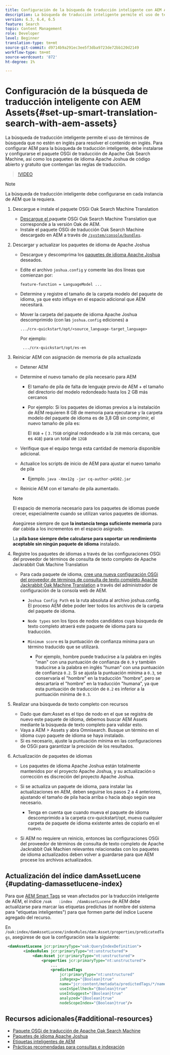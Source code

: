 ```yaml
---
title: Configuración de la búsqueda de traducción inteligente con AEM Assets
description: La búsqueda de traducción inteligente permite el uso de términos de búsqueda que no estén en inglés para resolver el contenido en inglés. Para configurar AEM para la búsqueda de traducción inteligente, debe instalarse y configurarse el paquete OSGi de traducción de Apache Oak Search Machine, así como los paquetes de idioma Apache Joshua de código abierto y gratuito que contengan las reglas de traducción.
version: 6.3, 6.4, 6.5
feature: Search
topic: Content Management
role: Developer
level: Beginner
translation-type: tm+mt
source-git-commit: d9714b9a291ec3ee5f3dba9723de72bb120d2149
workflow-type: tm+mt
source-wordcount: '872'
ht-degree: 1%

---
```



# Configuración de la búsqueda de traducción inteligente con AEM Assets{#set-up-smart-translation-search-with-aem-assets}

La búsqueda de traducción inteligente permite el uso de términos de búsqueda que no estén en inglés para resolver el contenido en inglés. Para configurar AEM para la búsqueda de traducción inteligente, debe instalarse y configurarse el paquete OSGi de traducción de Apache Oak Search Machine, así como los paquetes de idioma Apache Joshua de código abierto y gratuito que contengan las reglas de traducción.

>[!VIDEO](https://video.tv.adobe.com/v/21291/?quality=9&learn=on)

>[!NOTE]
>
>La búsqueda de traducción inteligente debe configurarse en cada instancia de AEM que la requiera.

1. Descargue e instale el paquete OSGi Oak Search Machine Translation
   * [Descargue el ](https://search.maven.org/#search%7Cgav%7C1%7Cg%3A%22org.apache.jackrabbit%22%20AND%20a%3A%22oak-search-mt%22) paquete OSGi Oak Search Machine Translation que corresponde a la versión Oak de AEM.
   * Instale el paquete OSGi de traducción Oak Search Machine descargado en AEM a través de [ `/system/console/bundles`](http://localhost:4502/system/console/bundles).

2. Descargar y actualizar los paquetes de idioma de Apache Joshua
   * Descargue y descomprima los [paquetes de idioma Apache Joshua](https://cwiki.apache.org/confluence/display/JOSHUA/Language+Packs) deseados.
   * Edite el archivo `joshua.config` y comente las dos líneas que comienzan por:

      ```
      feature-function = LanguageModel ...
      ```

   * Determine y registre el tamaño de la carpeta modelo del paquete de idioma, ya que esto influye en el espacio adicional que AEM necesitará.
   * Mover la carpeta del paquete de idioma Apache Joshua descomprimido (con las `joshua.config` ediciones) a

      ```
      .../crx-quickstart/opt/<source_language-target_language>
      ```

      Por ejemplo:

      ```
       .../crx-quickstart/opt/es-en
      ```

3. Reiniciar AEM con asignación de memoria de pila actualizada
   * Detener AEM
   * Determine el nuevo tamaño de pila necesario para AEM

      * El tamaño de pila de falta de lenguaje previo de AEM + el tamaño del directorio del modelo redondeado hasta los 2 GB más cercanos
      * Por ejemplo: Si los paquetes de idiomas previos a la instalación de AEM requieren 8 GB de memoria para ejecutarse y la carpeta modelo del paquete de idioma es de 3,8 GB sin comprimir, el nuevo tamaño de pila es:

         El `8GB` + ( `3.75GB` original redondeado a la `2GB` más cercana, que es `4GB`) para un total de `12GB`
   * Verifique que el equipo tenga esta cantidad de memoria disponible adicional.
   * Actualice los scripts de inicio de AEM para ajustar el nuevo tamaño de pila

      * Ejemplo. `java -Xmx12g -jar cq-author-p4502.jar`
   * Reinicie AEM con el tamaño de pila aumentado.

   >[!NOTE]
   >
   >El espacio de memoria necesario para los paquetes de idiomas puede crecer, especialmente cuando se utilizan varios paquetes de idiomas.
   >
   >
   >Asegúrese siempre de que **la instancia tenga suficiente memoria** para dar cabida a los incrementos en el espacio asignado.
   >
   >
   >La **pila base siempre debe calcularse para soportar un rendimiento aceptable sin ningún paquete de idioma** instalado.

4. Registre los paquetes de idiomas a través de las configuraciones OSGi del proveedor de términos de consulta de texto completo de Apache Jackrabbit Oak Machine Translation

   * Para cada paquete de idioma, [cree una nueva configuración OSGi del proveedor de términos de consulta de texto completo Apache Jackrabbit Oak Machine Translation](http://localhost:4502/system/console/configMgr/org.apache.jackrabbit.oak.plugins.index.mt.MTFulltextQueryTermsProviderFactory) a través del administrador de configuración de la consola web de AEM.

      * `Joshua Config Path` es la ruta absoluta al archivo joshua.config. El proceso AEM debe poder leer todos los archivos de la carpeta del paquete de idioma.
      * `Node types` son los tipos de nodos candidatos cuya búsqueda de texto completo atraerá este paquete de idioma para su traducción.
      * `Minimum score` es la puntuación de confianza mínima para un término traducido que se utilizará.

         * Por ejemplo, hombre puede traducirse a la palabra en inglés &quot;man&quot; con una puntuación de confianza de `0.9` y también traducirse a la palabra en inglés &quot;human&quot; con una puntuación de confianza `0.2`. Si se ajusta la puntuación mínima a `0.3`, se conservaría el &quot;hombre&quot; en la traducción &quot;hombre&quot;, pero se descartaría el &quot;hombre&quot; en la traducción &quot;humana&quot;, ya que esta puntuación de traducción de `0.2` es inferior a la puntuación mínima de `0.3`.

5. Realizar una búsqueda de texto completo con recursos
   * Dado que dam:Asset es el tipo de nodo en el que se registra de nuevo este paquete de idioma, debemos buscar AEM Assets mediante la búsqueda de texto completo para validar esto.
   * Vaya a AEM > Assets y abra Omnisearch. Busque un término en el idioma cuyo paquete de idioma se haya instalado.
   * Si es necesario, ajuste la puntuación mínima en las configuraciones de OSGi para garantizar la precisión de los resultados.

6. Actualización de paquetes de idiomas
   * Los paquetes de idioma Apache Joshua están totalmente mantenidos por el proyecto Apache Joshua, y su actualización o corrección es discreción del proyecto Apache Joshua.
   * Si se actualiza un paquete de idioma, para instalar las actualizaciones en AEM, deben seguirse los pasos 2 a 4 anteriores, ajustando el tamaño de pila hacia arriba o hacia abajo según sea necesario.

      * Tenga en cuenta que cuando mueva el paquete de idioma descomprimido a la carpeta crx-quickstart/opt, mueva cualquier carpeta de paquete de idioma existente antes de copiarlo en el nuevo.
   * Si AEM no requiere un reinicio, entonces las configuraciones OSGi del proveedor de términos de consulta de texto completo de Apache Jackrabbit Oak Machien relevantes relacionadas con los paquetes de idioma actualizados deben volver a guardarse para que AEM procese los archivos actualizados.


## Actualización del índice damAssetLucene {#updating-damassetlucene-index}

Para que [AEM Smart Tags](https://helpx.adobe.com/experience-manager/6-3/assets/using/touch-ui-smart-tags.html) se vean afectados por la traducción inteligente de AEM, el índice `/oak   :index  /damAssetLucene` de AEM debe actualizarse para marcar las etiquetas predichas (el nombre del sistema para &quot;etiquetas inteligentes&quot;) para que formen parte del índice Lucene agregado del recurso.

En `/oak:index/damAssetLucene/indexRules/dam:Asset/properties/predicatedTags`, asegúrese de que la configuración sea la siguiente:

```xml
 <damAssetLucene jcr:primaryType="oak:QueryIndexDefinition">
        <indexRules jcr:primaryType="nt:unstructured">
            <dam:Asset jcr:primaryType="nt:unstructured">
                <properties jcr:primaryType="nt:unstructured">
                    ...
                    <predictedTags
                        jcr:primaryType="nt:unstructured"
                        isRegexp="{Boolean}true"
                        name="jcr:content/metadata/predictedTags/*/name"
                        useInSpellheck="{Boolean}true"
                        useInSuggest="{Boolean}true"
                        analyzed="{Boolean}true"
                        nodeScopeIndex="{Boolean}true"/>
```

## Recursos adicionales{#additional-resources}

* [Paquete OSGi de traducción de Apache Oak Search Machine](https://search.maven.org/#search%7Cgav%7C1%7Cg%3A%22org.apache.jackrabbit%22%20AND%20a%3A%22oak-search-mt%22)
* [Paquetes de idioma Apache Joshua](https://cwiki.apache.org/confluence/display/JOSHUA/Language+Packs)
* [Etiquetas inteligentes de AEM](https://helpx.adobe.com/experience-manager/6-3/assets/using/touch-ui-smart-tags.html)
* [Prácticas recomendadas para consultas e indexación](https://helpx.adobe.com/experience-manager/6-5/sites/deploying/using/best-practices-for-queries-and-indexing.html)